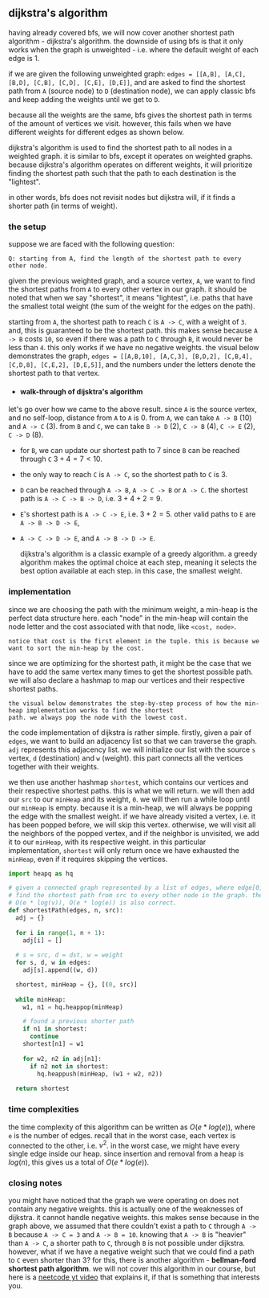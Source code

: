 ## dijkstra's algorithm
having already covered bfs, we will now cover another shortest path algorithm - dijkstra's algorithm. the downside of 
using bfs is that it only works when the graph is unweighted - i.e. where the default weight of each edge is 1.

if we are given the following unweighted graph: `edges = [[A,B], [A,C], [B,D], [C,B], [C,D], [C,E], [D,E]]`, and are 
asked to find the shortest path from `A` (source node) to `D` (destination node), we can apply classic bfs and keep 
adding the weights until we get to `D`.

because all the weights are the same, bfs gives the shortest path in terms of the amount of vertices we visit. however, 
this fails when we have different weights for different edges as shown below.

dijkstra's algorithm is used to find the shortest path to all nodes in a weighted graph. it is similar to bfs, except it 
operates on weighted graphs. because dijkstra's algorithm operates on different weights, it will prioritize finding the
shortest path such that the path to each destination is the "lightest".

in other words, bfs does not revisit nodes but dijkstra will, if it finds a shorter path (in terms of weight).

### the setup
suppose we are faced with the following question:

    Q: starting from A, find the length of the shortest path to every other node.

given the previous weighted graph, and a source vertex, `A`, we want to find the shortest paths from `A` to every other 
vertex in our graph. it should be noted that when we say "shortest", it means "lightest", i.e. paths that have the 
smallest total weight (the sum of the weight for the edges on the path).

starting from `A`, the shortest path to reach `C` is `A -> C`, with a weight of `3`. and, this is guaranteed to be the 
shortest path. this makes sense because `A -> B` costs `10`, so even if there was a path to `C` through `B`, it would 
never be less than `4`. this only works if we have no negative weights. the visual below demonstrates the graph, 
`edges = [[A,B,10], [A,C,3], [B,D,2], [C,B,4], [C,D,8], [C,E,2], [D,E,5]]`, and the numbers under the letters denote 
the shortest path to that vertex.

- #### walk-through of dijsktra's algorithm
let's go over how we came to the above result. since `A` is the source vertex, and no self-loop, distance from `A` to
`A` is $0$. from `A`, we can take `A -> B` (10) and `A -> C` (3). from `B` and `C`, we can take `B -> D` (2), 
`C -> B` (4), `C -> E` (2), `C -> D` (8).

- for `B`, we can update our shortest path to $7$ since `B` can be reached through `C` $3 + 4 = 7 < 10$.
- the only way to reach `C` is `A -> C`, so the shortest path to `C` is $3$.
- `D` can be reached through `A -> B`, `A -> C -> B` or `A -> C`. the shortest path is `A -> C -> B -> D`, i.e. 
$3 + 4 + 2 = 9$.
- `E`'s shortest path is `A -> C -> E`, i.e. $3 + 2 = 5$. other valid paths to `E` are `A -> B -> D -> E`, 
- `A -> C -> D -> E`, and `A -> B -> D -> E`.


    dijkstra's algorithm is a classic example of a greedy algorithm. a greedy algorithm makes the optimal choice at each 
    step, meaning it selects the best option available at each step. in this case, the smallest weight.

### implementation
since we are choosing the path with the minimum weight, a min-heap is the perfect data structure here. each "node" in 
the min-heap will contain the node letter and the cost associated with that node, like `<cost, node>`.

    notice that cost is the first element in the tuple. this is because we want to sort the min-heap by the cost.

since we are optimizing for the shortest path, it might be the case that we have to add the same vertex many times to 
get the shortest possible path. we will also declare a hashmap to map our vertices and their respective shortest paths.

    the visual below demonstrates the step-by-step process of how the min-heap implementation works to find the shortest 
    path. we always pop the node with the lowest cost.

the code implementation of dijkstra is rather simple. firstly, given a pair of `edges`, we want to build an adjacency 
list so that we can traverse the graph. `adj` represents this adjacency list. we will initialize our list with the 
source `s` vertex, `d` (destination) and `w` (weight). this part connects all the vertices together with their weights.

we then use another hashmap `shortest`, which contains our vertices and their respective shortest paths. this is what 
we will return. we will then add our `src` to our `minHeap` and its weight, `0`. we will then run a while loop until our
`minHeap` is empty. because it is a min-heap, we will always be popping the edge with the smallest weight. if we have 
already visited a vertex, i.e. it has been popped before, we will skip this vertex. otherwise, we will visit all the 
neighbors of the popped vertex, and if the neighbor is unvisited, we add it to our `minHeap`, with its respective weight. 
in this particular implementation, `shortest` will only return once we have exhausted the `minHeap`, even if it requires 
skipping the vertices.

```python
import heapq as hq

# given a connected graph represented by a list of edges, where edge[0] = src, edge[1] = dst, and edge[2] = weight.
# find the shortest path from src to every other node in the graph. there are n nodes in the graph.
# O(e * log(v)), O(e * log(e)) is also correct.
def shortestPath(edges, n, src):
  adj = {}
  
  for i in range(1, n + 1):
    adj[i] = []
  
  # s = src, d = dst, w = weight
  for s, d, w in edges:
    adj[s].append((w, d))

  shortest, minHeap = {}, [(0, src)]
  
  while minHeap:
    w1, n1 = hq.heappop(minHeap)

    # found a previous shorter path
    if n1 in shortest:
      continue
    shortest[n1] = w1
    
    for w2, n2 in adj[n1]:
      if n2 not in shortest:
        hq.heappush(minHeap, (w1 + w2, n2))
  
  return shortest
```

### time complexities
the time complexity of this algorithm can be written as $O(e * log(e))$, where `e` is the number of edges. recall that 
in the worst case, each vertex is connected to the other, i.e. $v^2$. in the worst case, we might have every single edge 
inside our heap. since insertion and removal from a heap is $log(n)$, this gives us a total of $O(e * log(e))$.

### closing notes
you might have noticed that the graph we were operating on does not contain any negative weights. this is actually one 
of the weaknesses of dijkstra. it cannot handle negative weights. this makes sense because in the graph above, we 
assumed that there couldn't exist a path to `C` through `A -> B` because `A -> C = 3` and `A -> B = 10`. knowing that 
`A -> B` is "heavier" than `A -> C`, a shorter path to `C`, through `B` is not possible under dijkstra. however, what 
if we have a negative weight such that we could find a path to `C` even shorter than $3$? for this, there is another 
algorithm - **bellman-ford shortest path algorithm**. we will not cover this algorithm in our course, but here is a 
[neetcode yt video](https://www.youtube.com/watch?v=5eIK3zUdYmE) that explains it, if that is something that interests 
you.